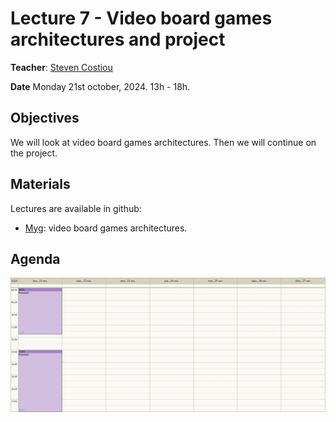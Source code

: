 # Lecture 7 - Video board games architectures and project

**Teacher**: [Steven Costiou](https://kloum.io/costiou)

**Date** Monday 21st october, 2024. 13h - 18h.

## Objectives

We will look at video board games architectures.
Then we will continue on the project.

## Materials

Lectures are available in github:

-  [Myg](https://github.com/ducasse/myg): video board games architectures.


## Agenda

![img](/Week-04-Video-Games-Architectures-October-21-2024/week-04-agenda.png)
